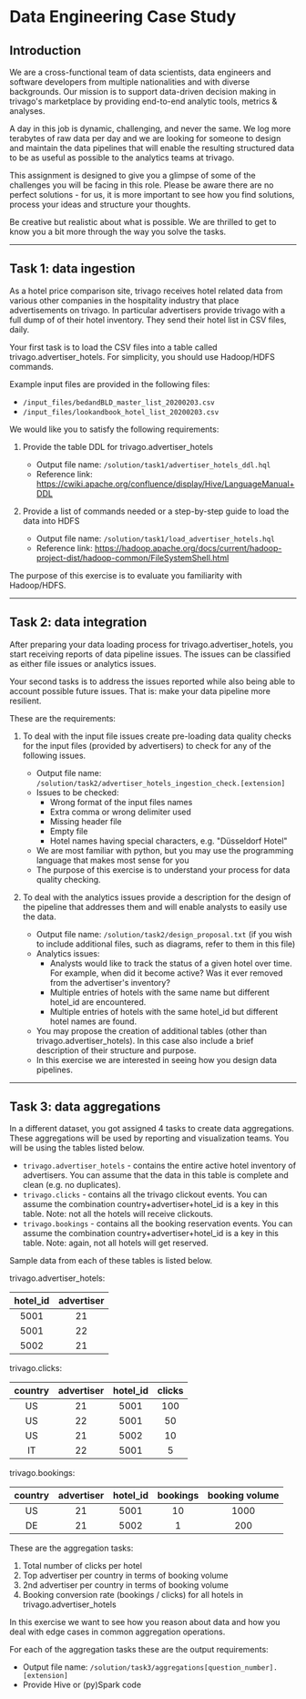
# Data Engineering Case Study

## Introduction

We are a cross-functional team of data scientists, data engineers and software developers from
multiple nationalities and with diverse backgrounds. Our mission is to support data-driven decision
making in trivago's marketplace by providing end-to-end analytic tools, metrics & analyses.

A day in this job is dynamic, challenging, and never the same. We log more terabytes of raw data per
day and we are looking for someone to design and maintain the data pipelines that will enable the
resulting structured data to be as useful as possible to the analytics teams at trivago.

This assignment is designed to give you a glimpse of some of the challenges you will be facing in
this role. Please be aware there are no perfect solutions - for us, it is more important to see how
you find solutions, process your ideas and structure your thoughts.

Be creative but realistic about what is possible. We are thrilled to get to know you a bit more
through the way you solve the tasks.

---

## Task 1: data ingestion

As a hotel price comparison site, trivago receives hotel related data from various other companies
in the hospitality industry that place advertisements on trivago. In particular advertisers provide
trivago with a full dump of of their hotel inventory. They send their hotel list in CSV files,
daily.

Your first task is to load the CSV files into a table called trivago.advertiser_hotels. For
simplicity, you should use Hadoop/HDFS commands.

Example input files are provided in the following files:

- `/input_files/bedandBLD_master_list_20200203.csv`
- `/input_files/lookandbook_hotel_list_20200203.csv`

We would like you to satisfy the following requirements:

1. Provide the table DDL for trivago.advertiser_hotels
    - Output file name: `/solution/task1/advertiser_hotels_ddl.hql`
    - Reference link: <https://cwiki.apache.org/confluence/display/Hive/LanguageManual+DDL>

2. Provide a list of commands needed or a step-by-step guide to load the data into HDFS
     - Output file name: `/solution/task1/load_advertiser_hotels.hql`
     - Reference link:
       <https://hadoop.apache.org/docs/current/hadoop-project-dist/hadoop-common/FileSystemShell.html>

The purpose of this exercise is to evaluate you familiarity with Hadoop/HDFS.

---

## Task 2: data integration

After preparing your data loading process for trivago.advertiser_hotels, you start receiving reports
of data pipeline issues. The issues can be classified as either file issues or analytics issues.

Your second tasks is to address the issues reported while also being able to account possible future
issues. That is: make your data pipeline more resilient.

These are the requirements:

1. To deal with the input file issues create pre-loading data quality checks for the input files
   (provided by advertisers) to check for any of the following issues.
    - Output file name: `/solution/task2/advertiser_hotels_ingestion_check.[extension]`
    - Issues to be checked:
        - Wrong format of the input files names
        - Extra comma or wrong delimiter used
        - Missing header file
        - Empty file
        - Hotel names having special characters, e.g. "Düsseldorf Hotel"
    - We are most familiar with python, but you may use the programming language that makes most
      sense for you
    - The purpose of this exercise is to understand your process for data quality checking.

2. To deal with the analytics issues provide a description for the design of the pipeline that
   addresses them and will enable analysts to easily use the data.
    - Output file name: `/solution/task2/design_proposal.txt` (if you wish to include additional
      files, such as diagrams, refer to them in this file)
    - Analytics issues:
        - Analysts would like to track the status of a given hotel over time. For example, when did
          it become active? Was it ever removed from the advertiser's inventory?
        - Multiple entries of hotels with the same name but different
          hotel_id are encountered.
        - Multiple entries of hotels with the same hotel_id but different hotel names are found.
    - You may propose the creation of additional tables (other than trivago.advertiser_hotels). In
      this case also include a brief description of their structure and purpose.
    - In this exercise we are interested in seeing how you design data pipelines.

---

## Task 3: data aggregations

In a different dataset, you got assigned 4 tasks to create data aggregations. These aggregations will be used by reporting and visualization teams. You will be using the tables listed below.

- `trivago.advertiser_hotels` - contains the entire active hotel inventory of advertisers. You can
  assume that the data in this table is complete and clean (e.g. no duplicates).
- `trivago.clicks` - contains all the trivago clickout events. You can assume the combination
  country+advertiser+hotel_id is a key in this table. Note: not all the hotels will receive
  clickouts.
- `trivago.bookings` - contains all the booking reservation events. You can assume the combination
  country+advertiser+hotel_id is a key in this table. Note: again, not all hotels will
  get reserved.

Sample data from each of these tables is listed below.

trivago.advertiser_hotels:

| hotel_id | advertiser |
|:--------:|:----------:|
| 5001     | 21         |
| 5001     | 22         |
| 5002     | 21         |

trivago.clicks:

| country | advertiser | hotel_id |clicks |
|:-------:|:----------:|:--------:|:-----:|
| US      | 21         | 5001     |100    |
| US      | 22         | 5001     |50     |
| US      | 21         | 5002     |10     |
| IT      | 22         | 5001     |5      |

trivago.bookings:

| country | advertiser | hotel_id | bookings | booking volume |
|:-------:|:----------:|:--------:|:--------:|:--------------:|
| US      | 21         | 5001     | 10       | 1000           |
| DE      | 21         | 5002     | 1        | 200            |

These are the aggregation tasks:

1. Total number of clicks per hotel
2. Top advertiser per country in terms of booking volume
3. 2nd advertiser per country in terms of booking volume
4. Booking conversion rate (bookings / clicks) for all hotels in trivago.advertiser_hotels

In this exercise we want to see how you reason about data and how you deal with edge cases in common
aggregation operations.

For each of the aggregation tasks these are the output requirements:

- Output file name: `/solution/task3/aggregations[question_number].[extension]`
- Provide Hive or (py)Spark code
